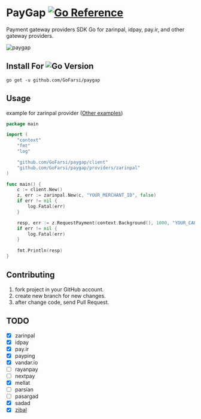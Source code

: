 # PayGap [![Go Reference](https://pkg.go.dev/badge/github.com/GoFarsi/paygap.svg)](https://pkg.go.dev/github.com/GoFarsi/paygap)
Payment gateway providers SDK Go for zarinpal, idpay, pay.ir, and other gateway providers.

![paygap](assets/banner.jpg)

## Install For ![Go Version](https://img.shields.io/badge/go%20version-%3E=1.19-61CFDD.svg?style=flat-square)

```shell
go get -u github.com/GoFarsi/paygap
```

## Usage

example for zarinpal provider ([Other examples](https://github.com/GoFarsi/paygap/tree/main/_example))

```go
package main

import (
	"context"
	"fmt"
	"log"

	"github.com/GoFarsi/paygap/client"
	"github.com/GoFarsi/paygap/providers/zarinpal"
)

func main() {
	c := client.New()
	z, err := zarinpal.New(c, "YOUR_MERCHANT_ID", false)
	if err != nil {
		log.Fatal(err)
	}

	resp, err := z.RequestPayment(context.Background(), 1000, "YOUR_CALL_BACK", "YOUR_CURRENCY", "description", nil)
	if err != nil {
		log.Fatal(err)
	}
	
	fmt.Println(resp)
}
```

## Contributing

1. fork project in your GitHub account.
2. create new branch for new changes.
3. after change code, send Pull Request.

## TODO

- [x] zarinpal
- [x] idpay
- [x] pay.ir
- [x] payping
- [x] vandar.io
- [ ] rayanpay
- [ ] nextpay
- [x] mellat
- [ ] parsian
- [ ] pasargad
- [x] sadad
- [x] [zibal](https://zibal.ir)
